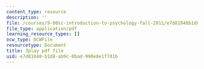 ```yaml
---
content_type: resource
description: ''
file: /courses/9-00sc-introduction-to-psychology-fall-2011/e7d81048b1d8ab9c0bad990e8e1f7d1b_Vko17una2Zw.pdf
file_type: application/pdf
learning_resource_types: []
ocw_type: OCWFile
resourcetype: Document
title: 3play pdf file
uid: e7d81048-b1d8-ab9c-0bad-990e8e1f7d1b
---
```

